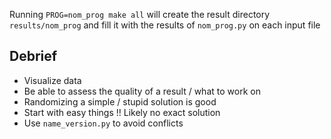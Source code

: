 Running `PROG=nom_prog make all` will create the result directory `results/nom_prog` and fill it with the results of `nom_prog.py` on each input file

## Debrief
- Visualize data
- Be able to assess the quality of a result / what to work on
- Randomizing a simple / stupid solution is good
- Start with easy things !! Likely no exact solution
- Use `name_version.py` to avoid conflicts 